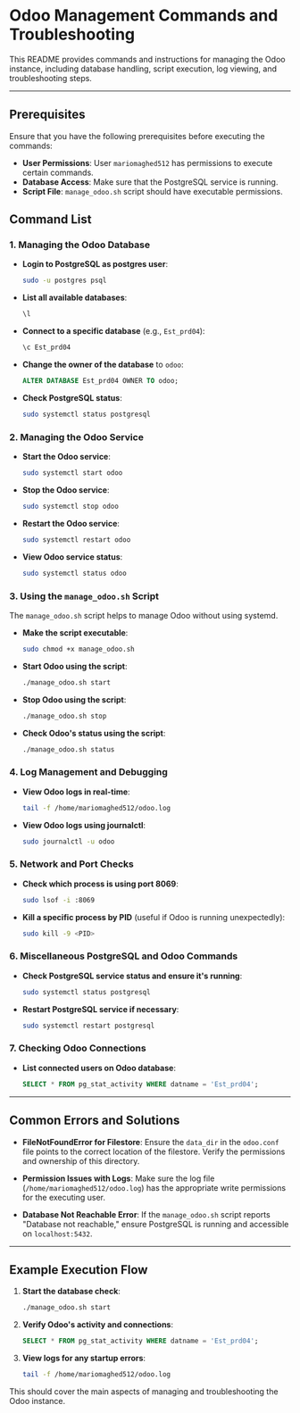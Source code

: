
# Odoo Management Commands and Troubleshooting

This README provides commands and instructions for managing the Odoo instance, including database handling, script execution, log viewing, and troubleshooting steps.

---

## Prerequisites

Ensure that you have the following prerequisites before executing the commands:

- **User Permissions**: User `mariomaghed512` has permissions to execute certain commands.
- **Database Access**: Make sure that the PostgreSQL service is running.
- **Script File**: `manage_odoo.sh` script should have executable permissions.

## Command List

### 1. Managing the Odoo Database

- **Login to PostgreSQL as postgres user**:
  ```bash
  sudo -u postgres psql
  ```

- **List all available databases**:
  ```sql
  \l
  ```

- **Connect to a specific database** (e.g., `Est_prd04`):
  ```sql
  \c Est_prd04
  ```

- **Change the owner of the database** to `odoo`:
  ```sql
  ALTER DATABASE Est_prd04 OWNER TO odoo;
  ```

- **Check PostgreSQL status**:
  ```bash
  sudo systemctl status postgresql
  ```

### 2. Managing the Odoo Service

- **Start the Odoo service**:
  ```bash
  sudo systemctl start odoo
  ```

- **Stop the Odoo service**:
  ```bash
  sudo systemctl stop odoo
  ```

- **Restart the Odoo service**:
  ```bash
  sudo systemctl restart odoo
  ```

- **View Odoo service status**:
  ```bash
  sudo systemctl status odoo
  ```

### 3. Using the `manage_odoo.sh` Script

The `manage_odoo.sh` script helps to manage Odoo without using systemd.

- **Make the script executable**:
  ```bash
  sudo chmod +x manage_odoo.sh
  ```

- **Start Odoo using the script**:
  ```bash
  ./manage_odoo.sh start
  ```

- **Stop Odoo using the script**:
  ```bash
  ./manage_odoo.sh stop
  ```

- **Check Odoo's status using the script**:
  ```bash
  ./manage_odoo.sh status
  ```

### 4. Log Management and Debugging

- **View Odoo logs in real-time**:
  ```bash
  tail -f /home/mariomaghed512/odoo.log
  ```

- **View Odoo logs using journalctl**:
  ```bash
  sudo journalctl -u odoo
  ```

### 5. Network and Port Checks

- **Check which process is using port 8069**:
  ```bash
  sudo lsof -i :8069
  ```

- **Kill a specific process by PID** (useful if Odoo is running unexpectedly):
  ```bash
  sudo kill -9 <PID>
  ```

### 6. Miscellaneous PostgreSQL and Odoo Commands

- **Check PostgreSQL service status and ensure it's running**:
  ```bash
  sudo systemctl status postgresql
  ```

- **Restart PostgreSQL service if necessary**:
  ```bash
  sudo systemctl restart postgresql
  ```

### 7. Checking Odoo Connections

- **List connected users on Odoo database**:
  ```sql
  SELECT * FROM pg_stat_activity WHERE datname = 'Est_prd04';
  ```

---

## Common Errors and Solutions

- **FileNotFoundError for Filestore**: 
  Ensure the `data_dir` in the `odoo.conf` file points to the correct location of the filestore. Verify the permissions and ownership of this directory.

- **Permission Issues with Logs**:
  Make sure the log file (`/home/mariomaghed512/odoo.log`) has the appropriate write permissions for the executing user.

- **Database Not Reachable Error**:
  If the `manage_odoo.sh` script reports "Database not reachable," ensure PostgreSQL is running and accessible on `localhost:5432`.

---

## Example Execution Flow

1. **Start the database check**:
   ```bash
   ./manage_odoo.sh start
   ```

2. **Verify Odoo's activity and connections**:
   ```sql
   SELECT * FROM pg_stat_activity WHERE datname = 'Est_prd04';
   ```

3. **View logs for any startup errors**:
   ```bash
   tail -f /home/mariomaghed512/odoo.log
   ```

This should cover the main aspects of managing and troubleshooting the Odoo instance.
